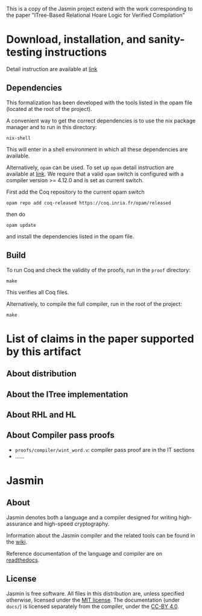 This is a copy of the Jasmin project extend with the work corresponding
to the paper "ITree-Based Relational Hoare Logic for Verified Compilation"


# Download, installation, and sanity-testing instructions

Detail instruction are available at
[link](https://github.com/jasmin-lang/jasmin/wiki/Installation-instructions)

## Dependencies

This formalization has been developed with the tools listed in the opam
file (located at the root of the project).

A convenient way to get the correct dependencies is to use the nix package
manager and to run in this directory:
```
nix-shell
```
This will enter in a shell environment in which all these dependencies are
available.

Alternatively, `opam` can be used. To set up `opam` detail instruction are
available at [link](https://opam.ocaml.org/doc/Install.html). We require that a
valid `opam` switch is configured with a compiler version >= 4.12.0 and is set
as current switch.

First add the Coq repository to the current opam switch
```
opam repo add coq-released https://coq.inria.fr/opam/released
```
then do
```
opam update
```
and install the dependencies listed in the opam file.


## Build

To run Coq and check the validity of the proofs, run in the `proof` directory:
```
make
```
This verifies all Coq files.

Alternatively, to compile the full compiler, run in the root of the
project:
```
make
```


# List of claims in the paper supported by this artifact

## About distribution

## About the ITree implementation

## About RHL and HL

## About Compiler pass proofs

- `proofs/compiler/wint_word.v`: compiler pass proof are in the IT sections
- ......







<!-- ------------------------------------------------------------------------------- -->
<!-- Old Readme -->
<!-- ------------------------------------------------------------------------------- -->

# Jasmin

## About

Jasmin denotes both a language and a compiler designed for
writing high-assurance and high-speed cryptography.

Information about the Jasmin compiler and the related tools
can be found in the [wiki](https://github.com/jasmin-lang/jasmin/wiki).

Reference documentation of the language and compiler are on [readthedocs](https://jasmin-lang.readthedocs.io).

## License

Jasmin is free software. All files in this distribution are, unless specified
otherwise, licensed under the [MIT license](LICENSE).
The documentation (under `docs/`) is licensed separately from the
compiler, under the [CC-BY 4.0](docs/LICENSE).

